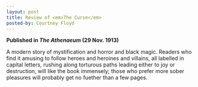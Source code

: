 ```yaml
---
layout: post
title: Review of <em>The Curse</em>
posted-by: Courtney Floyd
---
```

<strong>Published in <em>The Athenaeum</em> (29 Nov. 1913)</strong>

A modern story of mystification and horror and black magic. Readers who find it amusing to follow heroes and heroines and 
villains, all labelled in capital letters, rushing along torturous paths leading either to joy or destruction, will like the 
book immensely; those who prefer more sober pleasures will probably get no fuether than a few pages. 
